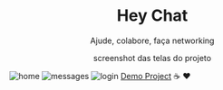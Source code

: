 <div align="center">
	<h1 align="center">  Hey Chat </h1>
	<p>Ajude, colabore, faça networking</p>
	<p> screenshot das telas do projeto </p>
</div>	

![home](https://user-images.githubusercontent.com/65264902/147373050-1ea6748b-e7ae-4e40-b2ab-059a03cbde47.png)
![messages](https://user-images.githubusercontent.com/65264902/147373059-e8e917e8-6623-487b-aa61-d3faacbca1cd.png)
![login](https://user-images.githubusercontent.com/65264902/147373070-b25bbe41-73bf-4d3f-89bf-a12ec21ee98b.png)
[Demo Project](https://www.youtube.com/watch?v=C8x_3ZrvSRs)
☕️ ❤️
